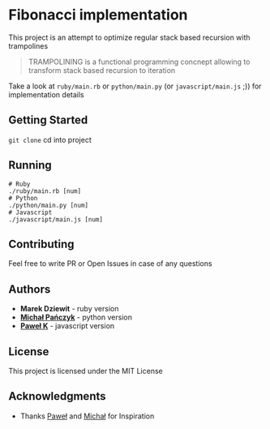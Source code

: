 # Fibonacci implementation

This project is an attempt to optimize regular stack based recursion with trampolines

> TRAMPOLINING is a functional programming concnept allowing to transform stack based recursion to iteration

Take a look at `ruby/main.rb` or `python/main.py` (or `javascript/main.js` ;))  for implementation details

## Getting Started

`git clone` cd into project

## Running

```
# Ruby
./ruby/main.rb [num]
# Python
./python/main.py [num]
# Javascript
./javascript/main.js [num]
```

## Contributing

Feel free to write PR or Open Issues in case of any questions

## Authors

* **Marek Dziewit** - ruby version
* **[Michał Pańczyk](https://github.com/mpanczyk)** - python version
* **[Paweł K](https://github.com/pawk)** - javascript version

## License

This project is licensed under the MIT License

## Acknowledgments

* Thanks [Paweł](https://github.com/pawk) and [Michał](https://github.com/mpanczyk) for Inspiration
